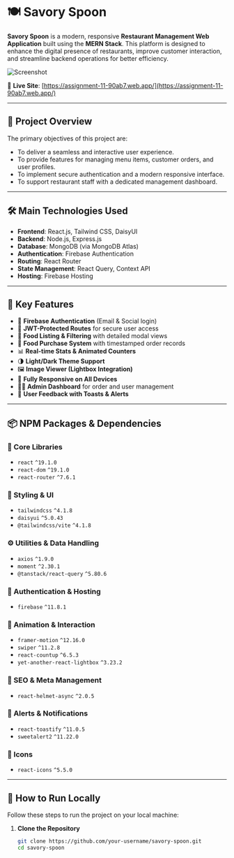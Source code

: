 # 🍽️ Savory Spoon

**Savory Spoon** is a modern, responsive **Restaurant Management Web Application** built using the **MERN Stack**. This platform is designed to enhance the digital presence of restaurants, improve customer interaction, and streamline backend operations for better efficiency.

![Screenshot](https://i.ibb.co/YRxP2m9/savory-spoon.png)  
<!-- Replace this with your actual project screenshot URL -->

🔗 **Live Site**: [https://assignment-11-90ab7.web.app/](https://assignment-11-90ab7.web.app/)

---

## 🎯 Project Overview

The primary objectives of this project are:

- To deliver a seamless and interactive user experience.
- To provide features for managing menu items, customer orders, and user profiles.
- To implement secure authentication and a modern responsive interface.
- To support restaurant staff with a dedicated management dashboard.

---

## 🛠️ Main Technologies Used

- **Frontend**: React.js, Tailwind CSS, DaisyUI  
- **Backend**: Node.js, Express.js  
- **Database**: MongoDB (via MongoDB Atlas)  
- **Authentication**: Firebase Authentication  
- **Routing**: React Router  
- **State Management**: React Query, Context API  
- **Hosting**: Firebase Hosting  

---

## 🚀 Key Features

- 🔐 **Firebase Authentication** (Email & Social login)
- 🧾 **JWT-Protected Routes** for secure user access
- 🍔 **Food Listing & Filtering** with detailed modal views
- 🛒 **Food Purchase System** with timestamped order records
- 📊 **Real-time Stats & Animated Counters**
- 🌗 **Light/Dark Theme Support**
- 🖼️ **Image Viewer (Lightbox Integration)**
- 📱 **Fully Responsive on All Devices**
- 🧑‍🍳 **Admin Dashboard** for order and user management
- 🔔 **User Feedback with Toasts & Alerts**

---

## 📦 NPM Packages & Dependencies

### 🔧 Core Libraries
- `react` `^19.1.0`
- `react-dom` `^19.1.0`
- `react-router` `^7.6.1`

### 🎨 Styling & UI
- `tailwindcss` `^4.1.8`
- `daisyui` `^5.0.43`
- `@tailwindcss/vite` `^4.1.8`

### ⚙️ Utilities & Data Handling
- `axios` `^1.9.0`
- `moment` `^2.30.1`
- `@tanstack/react-query` `^5.80.6`

### 🔐 Authentication & Hosting
- `firebase` `^11.8.1`

### 💫 Animation & Interaction
- `framer-motion` `^12.16.0`
- `swiper` `^11.2.8`
- `react-countup` `^6.5.3`
- `yet-another-react-lightbox` `^3.23.2`

### 🧠 SEO & Meta Management
- `react-helmet-async` `^2.0.5`

### 🔔 Alerts & Notifications
- `react-toastify` `^11.0.5`
- `sweetalert2` `^11.22.0`

### 🎨 Icons
- `react-icons` `^5.5.0`

---

## 🧪 How to Run Locally

Follow these steps to run the project on your local machine:

1. **Clone the Repository**  
   ```bash
   git clone https://github.com/your-username/savory-spoon.git
   cd savory-spoon
